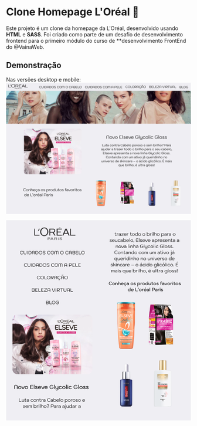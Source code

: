 # Clone Homepage L'Oréal 🦋
Este projeto é um clone da homepage da L'Oréal, desenvolvido usando **HTML** e **SASS**. Foi criado como parte de um desafio de desenvolvimento frontend para o primeiro módulo do curso de **desenvolvimento FrontEnd do @VainaWeb.

## Demonstração
Nas versões desktop e mobile:
![Versão desktop](./images/loreal_Desktop.png)

![Versão desktop](./images/mobile_loreal.png)


